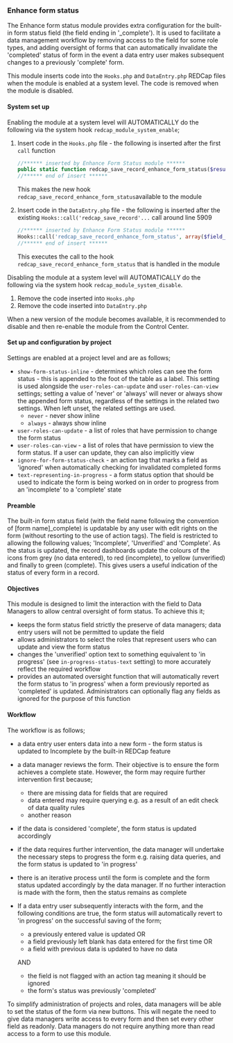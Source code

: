 ﻿### Enhance form status ###

The Enhance form status module provides extra configuration for the built-in form status field (the field ending in 
'_complete'). It is used to facilitate a data management workflow by removing access to the field for some role types,
and adding oversight of forms that can automatically invalidate the 'completed' status of form in the event a data entry
user makes subsequent changes to a previously 'complete' form.

This module inserts code into the `Hooks.php` and `DataEntry.php` REDCap files when the module is enabled at a system
level. The code is removed when the module is disabled.

#### System set up ####

Enabling the module at a system level will AUTOMATICALLY do the following via the system hook
`redcap_module_system_enable`;

1. Insert code in the `Hooks.php` file - the following is inserted after the first `call` function
    ```php
    //****** inserted by Enhance Form Status module ******
    public static function redcap_save_record_enhance_form_status($result){}
    //****** end of insert ******
    ```
   This makes the new hook `redcap_save_record_enhance_form_status`available to the module

1. Insert code in the `DataEntry.php` file - the following is inserted after the existing
   `Hooks::call('redcap_save_record'...` call around line 5909
    ```php
    //****** inserted by Enhance Form Status module ******
    Hooks::call('redcap_save_record_enhance_form_status', array($field_values_changed, PROJECT_ID, $fetched, $_GET['page'], $_GET['event_id'], $group_id, ($isSurveyPage ? $_GET['s'] : null), $response_id, $_GET['instance']));
    //****** end of insert ******
    ```
   This executes the call to the hook `redcap_save_record_enhance_form_status` that is handled in the module

Disabling the module at a system level will AUTOMATICALLY do the following via the system hook
`redcap_module_system_disable`.
1. Remove the code inserted into `Hooks.php`
1. Remove the code inserted into `DataEntry.php`

When a new version of the module becomes available, it is recommended to disable and then re-enable the module from the Control Center.

#### Set up and configuration by project

Settings are enabled at a project level and are as follows;

- `show-form-status-inline` - determines which roles can see the form status - this is appended to the foot of the table
  as a label. This setting is used alongside the `user-roles-can-update` and `user-roles-can-view` settings; setting
  a value of 'never' or 'always' will never or always show the appended form status, regardless of the settings in the
  related two settings. When left unset, the related settings are used.
    - `never` - never show inline
    - `always` - always show inline 
- `user-roles-can-update` - a list of roles that have permission to change the form status
- `user-roles-can-view` - a list of roles that have permission to view the form status. If a user can update, they 
  can also implicitly view
- `ignore-for-form-status-check` - an action tag that marks a field as 'ignored' when automatically checking for
  invalidated completed forms
- `text-representing-in-progress` - a form status option that should be used to indicate the form is being worked on in
  order to progress from an 'incomplete' to a 'complete' state

#### Preamble

The built-in form status field (with the field name following the convention of [form name]_complete) is updatable by 
any user with edit rights on the form (without resorting to the use of action tags). The field is restricted to allowing
the following values; 'Incomplete', 'Unverified' and 'Complete'. As the status is updated, the record dashboards update
the colours of the icons from grey (no data entered), to red (incomplete), to yellow (unverified) and finally to green
(complete). This gives users a useful indication of the status of every form in a record. 

#### Objectives

This module is designed to limit the interaction with the field to Data Managers to allow central oversight of form
status. To achieve this it;

- keeps the form status field strictly the preserve of data managers; data entry users will not be permitted to
  update the field
- allows administrators to select the roles that represent users who can update and view the form status
- changes the 'unverified' option text to something equivalent to 'in progress' (see `in-progress-status-text` setting)
  to more accurately reflect the required workflow 
- provides an automated oversight function that will automatically revert the form status to 'in progress' when a form
  previously reported as 'completed' is updated. Administrators can optionally flag any fields as ignored for the 
  purpose of this function

#### Workflow

The workflow is as follows;

- a data entry user enters data into a new form - the form status is updated to Incomplete by the built-in REDCap 
  feature 
- a data manager reviews the form. Their objective is to ensure the form achieves a complete state. However, the form
  may require further intervention first because;
  - there are missing data for fields that are required
  - data entered may require querying e.g. as a result of an edit check of data quality rules
  - another reason
- if the data is considered 'complete', the form status is updated accordingly
- if the data requires further intervention, the data manager will undertake the necessary steps to progress the form
  e.g. raising data queries, and the form status is updated to 'in progress'
- there is an iterative process until the form is complete and the form status updated accordingly by the data manager.
  If no further interaction is made with the form, then the status remains as complete
- If a data entry user subsequently interacts with the form, and the following conditions are true, the form
  status will automatically revert to 'in progress' on the successful saving of the form;
  - a previously entered value is updated OR
  - a field previously left blank has data entered for the first time OR
  - a field with previous data is updated to have no data
  
  AND

  - the field is not flagged with an action tag meaning it should be ignored
  - the form's status was previously 'completed'

To simplify administration of projects and roles, data managers will be able to set the status of the form via
new buttons. This will negate the need to give data managers write access to every form and then set every other
field as readonly. Data managers do not require anything more than read access to a form to use this module.